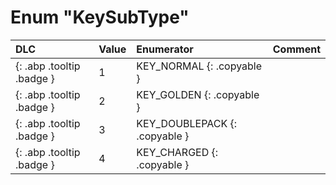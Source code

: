 # Enum "KeySubType"
|DLC|Value|Enumerator|Comment|
|:--|:--|:--|:--|
|[ ](#){: .abp .tooltip .badge }|1 |KEY_NORMAL {: .copyable } |  | 
|[ ](#){: .abp .tooltip .badge }|2 |KEY_GOLDEN {: .copyable } |  | 
|[ ](#){: .abp .tooltip .badge }|3 |KEY_DOUBLEPACK {: .copyable } |  | 
|[ ](#){: .abp .tooltip .badge }|4 |KEY_CHARGED {: .copyable } |  | 